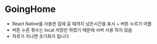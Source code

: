 # GoingHome
- React Native를 사용한 집에 갈 때까지 남은시간을 표시 + 버튼 누르기 어플   
- 버튼 누른 횟수는 local 저장만 하였기 때문에 서버 사용 하지 않음   
- 하루가 지나면 초기화가 됩니다   

